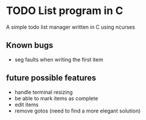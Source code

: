 # TODO List program in C
A simple todo list manager written in C using ncurses

## Known bugs
- seg faults when writing the first item

## future possible features
- handle terminal resizing
- be able to mark items as complete
- edit items 
- remove gotos (need to find a more elegant solution)
